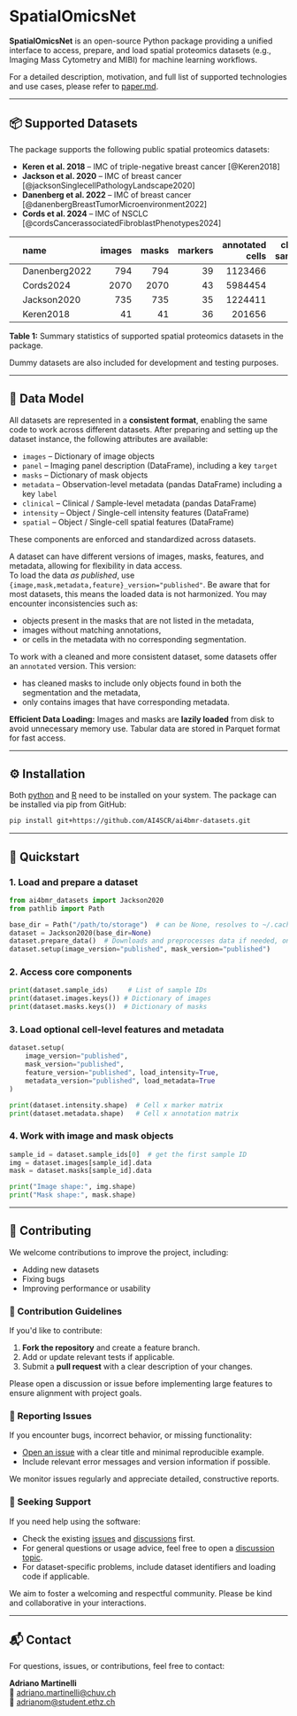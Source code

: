 # SpatialOmicsNet

**SpatialOmicsNet** is an open-source Python package providing a unified interface to access, prepare, and load spatial proteomics datasets (e.g., Imaging Mass Cytometry and MIBI) for machine learning workflows.

For a detailed description, motivation, and full list of supported technologies and use cases, please refer to [paper.md](./paper.md).

---

## 📦 Supported Datasets

The package supports the following public spatial proteomics datasets:

- **Keren et al. 2018** – IMC of triple-negative breast cancer [@Keren2018]
- **Jackson et al. 2020** – IMC of breast cancer [@jacksonSinglecellPathologyLandscape2020]
- **Danenberg et al. 2022** – IMC of breast cancer [@danenbergBreastTumorMicroenvironment2022]
- **Cords et al. 2024** – IMC of NSCLC [@cordsCancerassociatedFibroblastPhenotypes2024]

|  | name          |  images |  masks |  markers | annotated cells | clinical samples |
|-:|:--------------|--------:|-------:|---------:|----------------:|-----------------:|
|  | Danenberg2022 |     794 |    794 |       39 |         1123466 |              794 |
|  | Cords2024     |    2070 |   2070 |       43 |         5984454 |             2072 |
|  | Jackson2020   |     735 |    735 |       35 |         1224411 |              735 |
|  | Keren2018     |      41 |     41 |       36 |          201656 |               41 |

<figcaption><strong>Table 1:</strong> Summary statistics of supported spatial proteomics datasets in the package.</figcaption>

Dummy datasets are also included for development and testing purposes.

---

## 🧱 Data Model

All datasets are represented in a **consistent format**, enabling the same code to work across different
datasets. After preparing and setting up the dataset instance, the following attributes are available:

- `images` – Dictionary of image objects
- `panel` – Imaging panel description (DataFrame), including a key `target`
- `masks` – Dictionary of mask objects
- `metadata` – Observation-level metadata (pandas DataFrame) including a key `label`
- `clinical` – Clinical / Sample-level metadata (pandas DataFrame)
- `intensity` – Object / Single-cell intensity features (DataFrame)
- `spatial` – Object / Single-cell spatial features (DataFrame)

These components are enforced and standardized across datasets.

A dataset can have different versions of images, masks, features, and metadata, allowing for flexibility in data access.  
To load the data *as published*, use `{image,mask,metadata,feature}_version="published"`. Be aware that for most 
datasets, this means the loaded data is not harmonized. You may encounter inconsistencies such as:

  - objects present in the masks that are not listed in the metadata,
  - images without matching annotations,
  - or cells in the metadata with no corresponding segmentation.

To work with a cleaned and more consistent dataset, some datasets offer an `annotated` version. This version:

  - has cleaned masks to include only objects found in both the segmentation and the metadata,
  - only contains images that have corresponding metadata.

**Efficient Data Loading:** Images and masks are **lazily loaded** from disk to avoid unnecessary memory use. Tabular
data are stored in Parquet format for fast access.

---

## ⚙️ Installation

Both [python](https://www.python.org/downloads/) and [R](https://www.r-project.org) need to be installed on your system.
The package can be installed via pip from GitHub:

```bash
pip install git+https://github.com/AI4SCR/ai4bmr-datasets.git
```

---

## 🚀 Quickstart

### 1. Load and prepare a dataset

```python
from ai4bmr_datasets import Jackson2020
from pathlib import Path

base_dir = Path("/path/to/storage")  # can be None, resolves to ~/.cache/ai4bmr_datasets by default
dataset = Jackson2020(base_dir=None)
dataset.prepare_data()  # Downloads and preprocesses data if needed, only needs to be run once
dataset.setup(image_version="published", mask_version="published")
```

### 2. Access core components

```python
print(dataset.sample_ids)     # List of sample IDs
print(dataset.images.keys()) # Dictionary of images
print(dataset.masks.keys())  # Dictionary of masks
```

### 3. Load optional cell-level features and metadata

```python
dataset.setup(
    image_version="published",
    mask_version="published",
    feature_version="published", load_intensity=True,
    metadata_version="published", load_metadata=True
)

print(dataset.intensity.shape)  # Cell x marker matrix
print(dataset.metadata.shape)   # Cell x annotation matrix
```

### 4. Work with image and mask objects

```python
sample_id = dataset.sample_ids[0]  # get the first sample ID
img = dataset.images[sample_id].data
mask = dataset.masks[sample_id].data

print("Image shape:", img.shape)
print("Mask shape:", mask.shape)
```

---

## 🤝 Contributing

We welcome contributions to improve the project, including:

- Adding new datasets  
- Fixing bugs  
- Improving performance or usability

### 📌 Contribution Guidelines

If you'd like to contribute:

1. **Fork the repository** and create a feature branch.   
2. Add or update relevant tests if applicable.  
3. Submit a **pull request** with a clear description of your changes.

Please open a discussion or issue before implementing large features to ensure alignment with project goals.

### 🐛 Reporting Issues

If you encounter bugs, incorrect behavior, or missing functionality:

- [Open an issue](https://github.com/AI4SCR/ai4bmr-datasets/issues) with a clear title and minimal reproducible example.  
- Include relevant error messages and version information if possible.

We monitor issues regularly and appreciate detailed, constructive reports.

### 💬 Seeking Support

If you need help using the software:

- Check the existing [issues](https://github.com/AI4SCR/ai4bmr-datasets/issues) and [discussions](https://github.com/AI4SCR/ai4bmr-datasets/discussions) first.  
- For general questions or usage advice, feel free to open a [discussion topic](https://github.com/AI4SCR/ai4bmr-datasets/discussions/new).  
- For dataset-specific problems, include dataset identifiers and loading code if applicable.

We aim to foster a welcoming and respectful community. Please be kind and collaborative in your interactions.

---

## 📬 Contact

For questions, issues, or contributions, feel free to contact:

**Adriano Martinelli**  
📧 adriano.martinelli@chuv.ch  
📧 adrianom@student.ethz.ch
